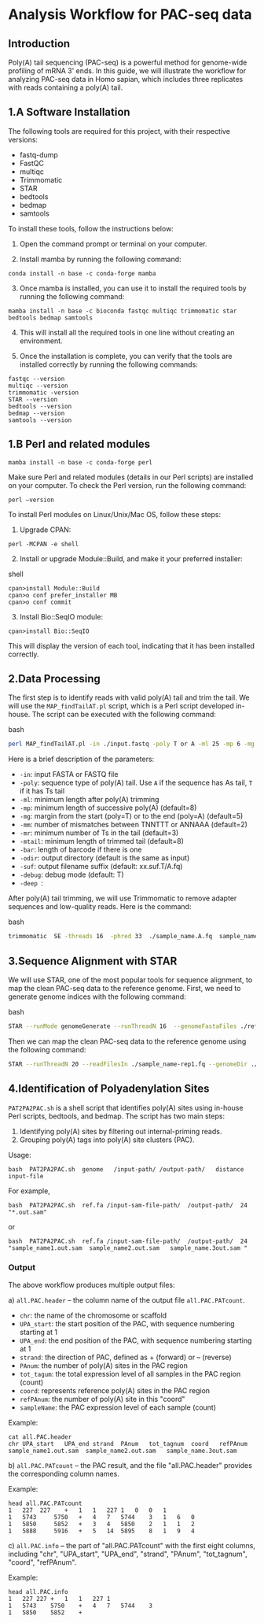 Analysis Workflow for PAC-seq data
===================================

Introduction
------------

Poly(A) tail sequencing (PAC-seq) is a powerful method for genome-wide profiling of mRNA 3' ends. In this guide, we will illustrate the workflow for analyzing PAC-seq data in Homo sapian, which includes three replicates with reads containing a poly(A) tail.

1.A Software Installation
-------------------------

The following tools are required for this project, with their respective versions:

*   fastq-dump
*   FastQC
*   multiqc
*   Trimmomatic
*   STAR
*   bedtools
*   bedmap
*   samtools

To install these tools, follow the instructions below:

1.  Open the command prompt or terminal on your computer.
    
2.  Install mamba by running the following command:
    
```
conda install -n base -c conda-forge mamba
```

3.  Once mamba is installed, you can use it to install the required tools by running the following command:
```
mamba install -n base -c bioconda fastqc multiqc trimmomatic star bedtools bedmap samtools
```

4.  This will install all the required tools in one line without creating an environment.
    
5.  Once the installation is complete, you can verify that the tools are installed correctly by running the following commands:
    
```
fastqc --version
multiqc --version
trimmomatic -version
STAR --version
bedtools --version
bedmap --version
samtools --version
```
1.B Perl and related modules
-------------------------

```
mamba install -n base -c conda-forge perl
```
Make sure Perl and related modules (details in our Perl scripts) are installed on your computer. To check the Perl version, run the following command:

`perl –version`

To install Perl modules on Linux/Unix/Mac OS, follow these steps:

1.  Upgrade CPAN:

`perl -MCPAN -e shell`

2.  Install or upgrade Module::Build, and make it your preferred installer:

shell

```shell
cpan>install Module::Build
cpan>o conf prefer_installer MB
cpan>o conf commit
```

3.  Install Bio::SeqIO module:

```
cpan>install Bio::SeqIO
```

This will display the version of each tool, indicating that it has been installed correctly.

2.Data Processing
---------------

The first step is to identify reads with valid poly(A) tail and trim the tail. We will use the `MAP_findTailAT.pl` script, which is a Perl script developed in-house. The script can be executed with the following command:

bash

```Bash
perl MAP_findTailAT.pl -in ./input.fastq -poly T or A -ml 25 -mp 6 -mg 5 -mm 2 -mr 2  -mtail 6 -debug F -bar 8 -odir "/output-path/" -suf "sample_name"
```

Here is a brief description of the parameters:

*   `-in`: input FASTA or FASTQ file
*   `-poly`: sequence type of poly(A) tail. Use `A` if the sequence has As tail, `T` if it has Ts tail
*   `-ml`: minimum length after poly(A) trimming
*   `-mp`: minimum length of successive poly(A) (default=8)
*   `-mg`: margin from the start (poly=T) or to the end (poly=A) (default=5)
*   `-mm`: number of mismatches between TNNTTT or ANNAAA (default=2)
*   `-mr`: minimum number of Ts in the tail (default=3)
*   `-mtail`: minimum length of trimmed tail (default=8)
*   `-bar`: length of barcode if there is one
*   `-odir`: output directory (default is the same as input)
*   `-suf`: output filename suffix (default: xx.suf.T/A.fq)
*   `-debug`: debug mode (default: T)
*   `-deep `: 

After poly(A) tail trimming, we will use Trimmomatic to remove adapter sequences and low-quality reads. Here is the command:

bash

```bash
trimmomatic  SE -threads 16  -phred 33  ./sample_name.A.fq  sample_name.fq /path/ILLUMINACLIP:TruSeq3-SE:2:30:10 LEADING:3 TRAILING:3 SLIDINGWINDOW:4:10 MINLEN:25
```

3.Sequence Alignment with STAR
----------------------------

We will use STAR, one of the most popular tools for sequence alignment, to map the clean PAC-seq data to the reference genome. First, we need to generate genome indices with the following command:

bash

```bash
STAR --runMode genomeGenerate --runThreadN 16  --genomeFastaFiles ./ref.fa --sjdbGTFfile ./ref_annotation.gff3 --sjdbGTFtagExonParentTranscript Parent --genomeDir ./index
```

Then we can map the clean PAC-seq data to the reference genome using the following command:

```bash
STAR --runThreadN 20 --readFilesIn ./sample_name-rep1.fq --genomeDir ./index --outFileNamePrefix   ./sample_name-rep1 --outMultimapperOrder Random --outFilterMultimapNmax 1
```

4.Identification of Polyadenylation Sites
---------------------------------------

`PAT2PA2PAC.sh` is a shell script that identifies poly(A) sites using in-house Perl scripts, bedtools, and bedmap. The script has two main steps:

1.  Identifying poly(A) sites by filtering out internal-priming reads.
2.  Grouping poly(A) tags into poly(A) site clusters (PAC).

Usage:



```
bash  PAT2PA2PAC.sh  genome   /input-path/ /output-path/   distance  input-file
```

For example,



```
bash  PAT2PA2PAC.sh  ref.fa /input-sam-file-path/  /output-path/  24  "*.out.sam"
```

or



```
bash  PAT2PA2PAC.sh  ref.fa /input-sam-file-path/  /output-path/  24  "sample_name1.out.sam  sample_name2.out.sam   sample_name.3out.sam "
```

### Output

The above workflow produces multiple output files:

a) `all.PAC.header` – the column name of the output file `all.PAC.PATcount`.

*   `chr`: the name of the chromosome or scaffold
*   `UPA_start`: the start position of the PAC, with sequence numbering starting at 1
*   `UPA_end`: the end position of the PAC, with sequence numbering starting at 1
*   `strand`: the direction of PAC, defined as + (forward) or – (reverse)
*   `PAnum`: the number of poly(A) sites in the PAC region
*   `tot_tagum`: the total expression level of all samples in the PAC region (count)
*   `coord`: represents reference poly(A) sites in the PAC region
*   `refPAnum`: the number of poly(A) site in this "coord"
*   `sampleName`: the PAC expression level of each sample (count)

Example:

```
cat all.PAC.header
chr	UPA_start	UPA_end	strand	PAnum	tot_tagnum	coord	refPAnum sample_name1.out.sam  sample_name2.out.sam   sample_name.3out.sam 
```

b) `all.PAC.PATcount` – the PAC result, and the file "all.PAC.header" provides the corresponding column names.

Example:



```
head all.PAC.PATcount
1	227	 227	+	1	1	227	1	0	0	1
1	5743	 5750	+	4	7	5744	3	1	6	0
1	5850	 5852	+	3	4	5850	2	1	1	2
1	5888	 5916	+	5	14	5895	8	1	9	4
```

c) `all.PAC.info` – the part of "all.PAC.PATcount" with the first eight columns, including "chr", "UPA\_start", "UPA\_end", "strand", "PAnum", "tot\_tagnum", "coord", "refPAnum".

Example:

```
head all.PAC.info
1	227	227	+	1	1	227	1
1	5743	5750	+	4	7	5744	3
1	5850	5852	+
```
 
 
